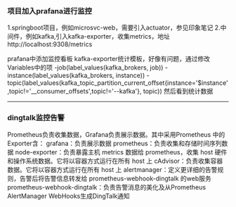 ### 项目加入prafana进行监控

1.springboot项目，例如microsvc-web，需要引入actuator，参见印象笔记
2.中间件，例如kafka,引入kafka-exporter，收集metrics，地址http://localhost:9308/metrics

prafana中添加监控看板
kafka-exporter统计模板，好像有问题，通过修改Variables中的项
    -job(label_values(kafka_brokers, job))
    -instance(label_values(kafka_brokers, instance))
    -topic(label_values(kafka_topic_partition_current_offset{instance='$instance',topic!='__consumer_offsets',topic!='--kafka'}, topic))
然后看到统计数据


------------------------
### dingtalk监控告警

Prometheus负责收集数据，Grafana负责展示数据。其中采用Prometheus 中的 Exporter含：
grafana：负责展示数据
prometheus：负责收集和存储时间序列数据
node-exporter：负责暴露主机 metrics 数据给 prometheus，收集 host 硬件和操作系统数据。它将以容器方式运行在所有 host 上
cAdvisor：负责收集容器数据。它将以容器方式运行在所有 host 上
alertmanager：定义更详细的告警规则，告警后将告警信息转发给 prometheus-webhook-dingtalk 的web服务
prometheus-webhook-dingtalk：负责告警消息的美化及从Prometheus AlertManager WebHooks生成DingTalk通知

